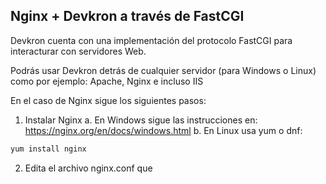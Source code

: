 ## Nginx + Devkron a través de FastCGI

Devkron cuenta con una implementación del protocolo FastCGI para interacturar con servidores Web.

Podrás usar Devkron detrás de cualquier servidor (para Windows o Linux) como por ejemplo: Apache, Nginx e incluso IIS

En el caso de Nginx sigue los siguientes pasos:

1. Instalar Nginx
  a. En Windows sigue las instrucciones en: https://nginx.org/en/docs/windows.html
  b. En Linux usa yum o dnf:
  ```bash
  yum install nginx
  ```
2. Edita el archivo nginx.conf que 
